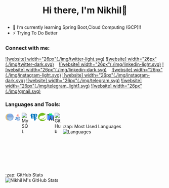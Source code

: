 #  <p align="center">Hi there, I'm Nikhil👋 </p>

- 🌱 I’m currently learning Spring Boot,Cloud Computing (GCP)!!
- ⚡ Trying To Do Better

###  Connect with me:

[![website] width="26px"(./img/twitter-light.svg)](https://twitter.com/Nikhil_M2000#gh-light-mode-only)
[![website] width="26px"(./img/twitter-dark.svg)](https://twitter.com/Nikhil_M2000#gh-dark-mode-only)
&nbsp;&nbsp;
[![website] width="26px"(./img/linkedin-light.svg)](https://www.linkedin.com/in/nikhil-m-07ba321ba#gh-light-mode-only)
[![website] width="26px"(./img/linkedin-dark.svg)](https://www.linkedin.com/in/nikhil-m-07ba321ba#gh-dark-mode-only)
&nbsp;&nbsp;
[![website] width="26px"(./img/instagram-light.svg)](https://instagram.com/ig__nikhilm#gh-light-mode-only)
[![website] width="26px"(./img/instagram-dark.svg)](https://instagram.com/ig__nikhilm#gh-dark-mode-only)
[![website] width="26px"(./img/telegram.svg)](https://t.me/Nikhil_M2000#gh-light-mode-only)
[![website] width="26px"(./img/telegram_light1.svg)](https://t.me/Nikhil_M2000#gh-dark-mode-only)
[![website] width="26px"(./img/gmail.svg)](https://mail.google.com/mail/u/0/?fs=1&to=nikhilcs2000m@gmail.com&tf=cm)

### Languages and Tools:

<img align="left" alt="Eclipse" width="26px" src="./img/eclipse.svg"/>
<img align="left" alt="Java" width="26px" src="./img/java.svg" />
<img align="left" alt="MySQL" width="26px" src="https://cdn.jsdelivr.net/gh/devicons/devicon/icons/mysql/mysql-original.svg" />
<img align="left" alt="PostgreSql" width="26px" src="./img/postgresql.svg"  />
<img align="left" alt="Spring" width="26px" src="./img/spring.svg"  />
<img align="left" alt="Android Studio" width="26px" src="./img/android.svg"  />
<img align="left" alt="GitHub" width="26px" src="https://user-images.githubusercontent.com/3369400/139447912-e0f43f33-6d9f-45f8-be46-2df5bbc91289.png" />

<br />
<br />

<summary>:zap: Most Used Languages</summary>
 <img align="left" alt="Languages" src="https://github-readme-stats.vercel.app/api/top-langs/?username=Nikhilm2000&layout=compact" />
 <br />
<br />
<br />
<br />
<br />
<br />
<br />
<br />

  <summary>:zap: GitHub Stats</summary>
  <img align="left" alt="Nikhil M's GitHub Stats" src="https://github-readme-stats.vercel.app/api?username=Nikhilm2000&show_icons=true&hide_border=false&title_color=ff652f&icon_color=FFE400&bg_color=09131B&text_color=ffffff&border_color=0c1a25" />
<br />
<br />
<br />

